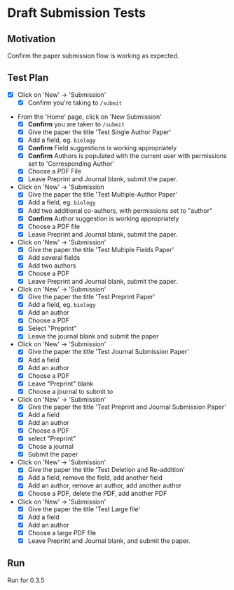 # Draft Submission Tests

## Motivation

Confirm the paper submission flow is working as expected.

## Test Plan

- [x] Click on 'New' -> 'Submission' 
    - [x] Confirm you're taking to `/submit`
- From the 'Home' page, click on 'New Submission'
    - [x] **Confirm** you are taken to `/submit`
    - [x] Give the paper the title 'Test Single Author Paper'
    - [x] Add a field, eg. `biology`
    - [x] **Confirm** Field suggestions is working appropriately
    - [x] **Confirm** Authors is populated with the current user with permissions set to 'Corresponding Author'
    - [x] Choose a PDF File
    - [x] Leave Preprint and Journal blank, submit the paper.
- Click on 'New' -> 'Submission
    - [x] Give the paper the title 'Test Multiple-Author Paper'
    - [x] Add a field, eg. `biology`
    - [x] Add two additional co-authors, with permissions set to "author"
    - [x] **Confirm** Author suggestion is working appropriately
    - [x] Choose a PDF file
    - [x] Leave Preprint and Journal blank, submit the paper.
- Click on 'New' -> 'Submission'
    - [x] Give the paper the title 'Test Multiple Fields Paper'
    - [x] Add several fields
    - [x] Add two authors
    - [x] Choose a PDF
    - [x] Leave Preprint and Journal blank, submit the paper.
- Click on 'New' -> 'Submission'
    - [x] Give the paper the title 'Test Preprint Paper'
    - [x] Add a field, eg. `biology`
    - [x] Add an author
    - [x] Choose a PDF
    - [x] Select "Preprint"
    - [x] Leave the journal blank and submit the paper
- Click on 'New' -> 'Submission'
    - [x] Give the paper the title 'Test Journal Submission Paper'
    - [x] Add a field
    - [x] Add an author
    - [x] Choose a PDF
    - [x] Leave "Preprint" blank
    - [x] Choose a journal to submit to
- Click on 'New' -> 'Submission'
    - [x] Give the paper the title 'Test Preprint and Journal Submission Paper'
    - [x] Add a field
    - [x] Add an author
    - [x] Choose a PDF
    - [x] select "Preprint"
    - [x] Chose a journal
    - [x] Submit the paper
- Click on 'New' -> 'Submission'
    - [x] Give the paper the title 'Test Deletion and Re-addition'
    - [x] Add a field, remove the field, add another field
    - [x] Add an author, remove an author, add another author
    - [x] Choose a PDF, delete the PDF, add another PDF
- Click on 'New' -> 'Submission'
    - [x] Give the paper the title 'Test Large file'
    - [x] Add a field
    - [x] Add an author
    - [x] Choose a large PDF file
    - [x] Leave Preprint and Journal blank, and submit the paper.

## Run

Run for 0.3.5
